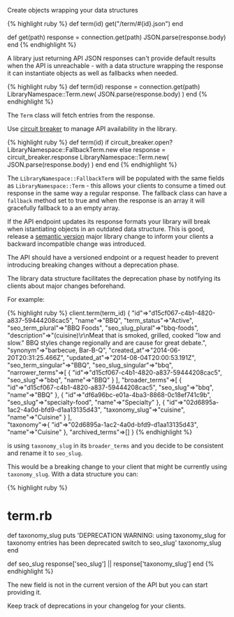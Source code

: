
Create objects wrapping your data structures

{% highlight ruby %}
def term(id)
  get("/term/#{id}.json")
end

def get(path)
  response = connection.get(path)
  JSON.parse(response.body)
end
{% endhighlight %}

A library just returning API JSON responses can't provide default results when the API is unreachable - with a data structure wrapping the response it can instantiate objects as well as fallbacks when needed.

{% highlight ruby %}
def term(id)
  response = connection.get(path)
  LibraryNamespace::Term.new( JSON.parse(response.body) )
end
{% endhighlight %}

The `Term` class will fetch entries from the response.

Use [circuit breaker](http://martinfowler.com/bliki/CircuitBreaker.html) to manage API availability in the library.

{% highlight ruby %}
def term(id)
  if circuit_breaker.open?
    LibraryNamespace::FallbackTerm.new
  else
    response = circuit_breaker.response
    LibraryNamespace::Term.new( JSON.parse(response.body) )
  end
end
{% endhighlight %}

The `LibraryNamespace::FallbackTerm` will be populated with the same fields as `LibraryNamespace::Term` - this allows your clients to consume a timed out response in the same way a regular response. The fallback class can have a `fallback` method set to true and when the response is an array it will gracefully fallback to a an empty array.

If the API endpoint updates its response formats your library will break when istantiating objects in an outdated data structure. This is good, release a [semantic version](http://semver.org/) major library change to inform your clients a backward incompatible change was introduced.

The API should have a versioned endpoint or a request header to prevent introducing breaking changes without a deprecation phase.

The library data structure facilitates the deprecation phase by notifying its clients about major changes beforehand.

For example:

{% highlight ruby %}
client.term(term_id)
{
    "id"=>"d15cf067-c4b1-4820-a837-59444208cac5",
    "name"=>"BBQ",
    "term_status"=>"Active",
    "seo_term_plural"=>"BBQ Foods",
    "seo_slug_plural"=>"bbq-foods",
    "description"=>"(cuisine)\r\nMeat that is smoked, grilled, cooked \"low and slow.\" BBQ styles change regionally and are cause for great debate.",
    "synonym"=>"barbecue, Bar-B-Q",
    "created_at"=>"2014-06-20T20:31:25.466Z",
    "updated_at"=>"2014-08-04T20:00:53.191Z",
    "seo_term_singular"=>"BBQ",
    "seo_slug_singular"=>"bbq",
    "narrower_terms"=>[
      {
        "id"=>"d15cf067-c4b1-4820-a837-59444208cac5",
        "seo_slug"=>"bbq",
        "name"=>"BBQ"
      }
    ],
      "broader_terms"=>[
        {
          "id"=>"d15cf067-c4b1-4820-a837-59444208cac5",
          "seo_slug"=>"bbq",
          "name"=>"BBQ"
        },
      {
        "id"=>"df6a96bc-e01a-4ba3-8868-0c18ef741c9b",
        "seo_slug"=>"specialty-food",
        "name"=>"Specialty"
      },
      {
        "id"=>"02d6895a-1ac2-4a0d-bfd9-d1aa13135d43",
        "taxonomy_slug"=>"cuisine",
        "name"=>"Cuisine"
      }
      ],  
    "taxonomy"=>{
      "id"=>"02d6895a-1ac2-4a0d-bfd9-d1aa13135d43", "name"=>"Cuisine"
    },
    "archived_terms"=>[]
  }
{% endhighlight %}

is using `taxonomy_slug` in its `broader_terms` and you decide to be consistent and rename it to `seo_slug`.

This would be a breaking change to your client that might be currently using `taxonomy_slug`. With a data structure you can:

{% highlight ruby %}
# term.rb
def taxonomy_slug
  puts 'DEPRECATION WARNING: using taxonomy_slug for taxonomy entries has been deprecated switch to seo_slug'
  taxonomy_slug
end

def seo_slug
  response['seo_slug'] || response['taxonomy_slug']
end
{% endhighlight %}

The new field is not in the current version of the API but you can start providing it.

Keep track of deprecations in your changelog for your clients.
